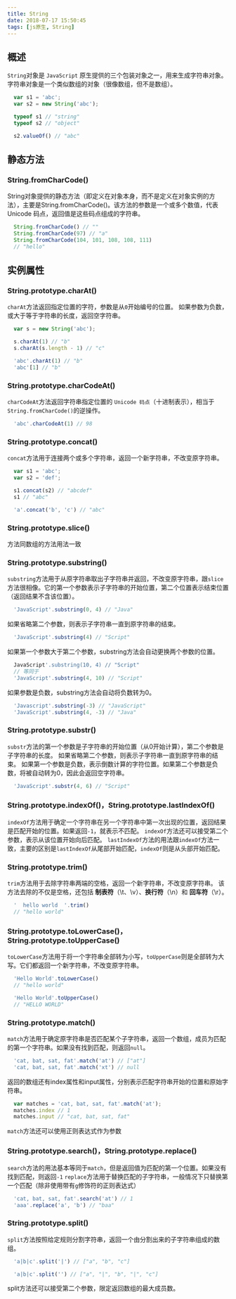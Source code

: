 ```yaml
---
title: String
date: 2018-07-17 15:50:45
tags: [js原生, String]
---
```

## 概述
`String`对象是 `JavaScript` 原生提供的三个包装对象之一，用来生成字符串对象。
字符串对象是一个类似数组的对象（很像数组，但不是数组）。
```JavaScript
  var s1 = 'abc';
  var s2 = new String('abc');

  typeof s1 // "string"
  typeof s2 // "object"

  s2.valueOf() // "abc"
```
<!--more-->
## 静态方法
### String.fromCharCode()
String对象提供的静态方法（即定义在对象本身，而不是定义在对象实例的方法），主要是String.fromCharCode()。该方法的参数是一个或多个数值，代表 Unicode 码点，返回值是这些码点组成的字符串。
```JavaScript
  String.fromCharCode() // ""
  String.fromCharCode(97) // "a"
  String.fromCharCode(104, 101, 108, 108, 111)
  // "hello"
```

## 实例属性
### String.prototype.charAt()
`charAt`方法返回指定位置的字符，参数是从`0`开始编号的位置。
如果参数为负数，或大于等于字符串的长度，返回空字符串。
```JavaScript
  var s = new String('abc');

  s.charAt(1) // "b"
  s.charAt(s.length - 1) // "c"

  'abc'.charAt(1) // "b"
  'abc'[1] // "b"
```
### String.prototype.charCodeAt()
`charCodeAt`方法返回字符串指定位置的 `Unicode 码点`（十进制表示），相当于`String.fromCharCode()`的逆操作。
```JavaScript
  'abc'.charCodeAt(1) // 98
```

### String.prototype.concat()
`concat`方法用于连接两个或多个字符串，返回一个新字符串，不改变原字符串。
```JavaScript
  var s1 = 'abc';
  var s2 = 'def';

  s1.concat(s2) // "abcdef"
  s1 // "abc"

  'a'.concat('b', 'c') // "abc"
```
### String.prototype.slice()
方法同数组的方法用法一致
### String.prototype.substring()
`substring`方法用于从原字符串取出子字符串并返回，不改变原字符串，跟`slice`方法很相像。它的第一个参数表示子字符串的开始位置，第二个位置表示结束位置（返回结果不含该位置）。
```JavaScript
  'JavaScript'.substring(0, 4) // "Java"
```
如果省略第二个参数，则表示子字符串一直到原字符串的结束。
```JavaScript
  'JavaScript'.substring(4) // "Script"
```
如果第一个参数大于第二个参数，substring方法会自动更换两个参数的位置。
```JavaScript
  JavaScript'.substring(10, 4) // "Script"
  // 等同于
  'JavaScript'.substring(4, 10) // "Script"
```
如果参数是负数，substring方法会自动将负数转为0。
```JavaScript
  'Javascript'.substring(-3) // "JavaScript"
  'JavaScript'.substring(4, -3) // "Java"
```

### String.prototype.substr()
`substr`方法的第一个参数是子字符串的开始位置（从0开始计算），第二个参数是子字符串的长度。
如果省略第二个参数，则表示子字符串一直到原字符串的结束。
如果第一个参数是负数，表示倒数计算的字符位置。如果第二个参数是负数，将被自动转为0，因此会返回空字符串。
```JavaScript
  'JavaScript'.substr(4, 6) // "Script"
```

### String.prototype.indexOf()，String.prototype.lastIndexOf() 
`indexOf`方法用于确定一个字符串在另一个字符串中第一次出现的位置，返回结果是匹配开始的位置。如果返回`-1`，就表示不匹配。
`indexOf`方法还可以接受第二个参数，表示从该位置开始向后匹配。
`lastIndexOf`方法的用法跟`indexOf`方法一致，主要的区别是`lastIndexOf`从尾部开始匹配，`indexOf`则是从头部开始匹配。

### String.prototype.trim()
`trim`方法用于去除字符串两端的空格，返回一个新字符串，不改变原字符串。
该方法去除的不仅是空格，还包括 **制表符**（\t、\v）、**换行符**（\n）和 **回车符**（\r）。
```JavaScript
  '  hello world  '.trim()
  // "hello world"
```
### String.prototype.toLowerCase()，String.prototype.toUpperCase()
`toLowerCase`方法用于将一个字符串全部转为小写，`toUpperCase`则是全部转为大写。它们都返回一个新字符串，不改变原字符串。
```Javascript
  'Hello World'.toLowerCase()
  // "hello world"

  'Hello World'.toUpperCase()
  // "HELLO WORLD"
```
### String.prototype.match()
`match`方法用于确定原字符串是否匹配某个子字符串，返回一个数组，成员为匹配的第一个字符串。如果没有找到匹配，则返回`null`。
```Javascript
  'cat, bat, sat, fat'.match('at') // ["at"]
  'cat, bat, sat, fat'.match('xt') // null
```
返回的数组还有index属性和input属性，分别表示匹配字符串开始的位置和原始字符串。
```Javascript
  var matches = 'cat, bat, sat, fat'.match('at');
  matches.index // 1
  matches.input // "cat, bat, sat, fat"
```
`match`方法还可以使用正则表达式作为参数
### String.prototype.search()，String.prototype.replace()
`search`方法的用法基本等同于`match`，但是返回值为匹配的第一个位置。如果没有找到匹配，则返回`-1`
`replace`方法用于替换匹配的子字符串，一般情况下只替换第一个匹配（除非使用带有`g`修饰符的正则表达式）
```JavaScript
  'cat, bat, sat, fat'.search('at') // 1
  'aaa'.replace('a', 'b') // "baa"
```
### String.prototype.split()
`split`方法按照给定规则分割字符串，返回一个由分割出来的子字符串组成的数组。
```JavaScript
  'a|b|c'.split('|') // ["a", "b", "c"]

  'a|b|c'.split('') // ["a", "|", "b", "|", "c"]
```
split方法还可以接受第二个参数，限定返回数组的最大成员数。
